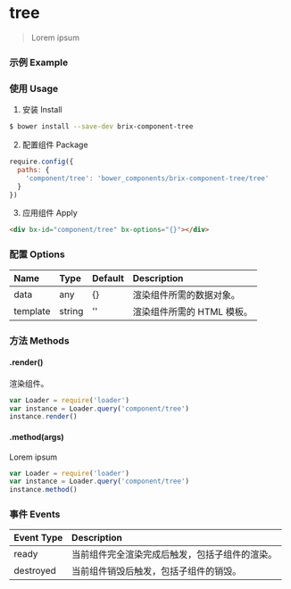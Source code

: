 # tree

> Lorem ipsum

### 示例 Example

<div bx-id="component/tree" bx-options="{}"></div>

### 使用 Usage

1. 安装 Install

  ```sh
  $ bower install --save-dev brix-component-tree
  ```

2. 配置组件 Package

  ```js
  require.config({
    paths: {
      'component/tree': 'bower_components/brix-component-tree/tree'
    }
  })
  ```

3. 应用组件 Apply

  ```html
  <div bx-id="component/tree" bx-options="{}"></div>
  ```

### 配置 Options

Name | Type | Default | Description
:--- | :--- | :------ | :----------
data | any | {} | 渲染组件所需的数据对象。
template | string | '' | 渲染组件所需的 HTML 模板。

### 方法 Methods

#### .render()

渲染组件。

```js
var Loader = require('loader')
var instance = Loader.query('component/tree')
instance.render()
```

#### .method(args)

Lorem ipsum

```js
var Loader = require('loader')
var instance = Loader.query('component/tree')
instance.method()
```

### 事件 Events

Event Type | Description
:--------- | :----------
ready | 当前组件完全渲染完成后触发，包括子组件的渲染。
destroyed | 当前组件销毁后触发，包括子组件的销毁。

